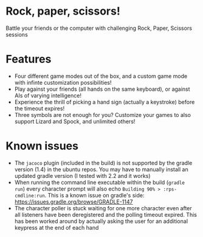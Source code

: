 Rock, paper, scissors!
===================

Battle your friends or the computer with challenging Rock, Paper, Scissors sessions

# Features

- Four different game modes out of the box, and a custom game mode with infinte customization possibilities!
- Play against your friends (all hands on the same keyboard), or against AIs of varying intelligence!
- Experience the thrill of picking a hand sign (actually a keystroke) before the timeout expires!
- Three symbols are not enough for you? Customize your games to also support Lizard and Spock, and unlimited others!

# Known issues

- The `jacoco` plugin (included in the build) is not supported by the gradle version (1.4) in the ubuntu repos. You may have to manually install an updated gradle version (I tested with 2.2 and it works)
- When running the command line executable within the build (`gradle run`) every character prompt will also echo `Building 90% > :rps-cmdline:run`. This is a known issue on gradle's side: https://issues.gradle.org/browse/GRADLE-1147
- The character poller is stuck waiting for one more character even after all listeners have been deregistered and the polling timeout expired. This has been worked around by actually asking the user for an additional keypress at the end of each hand
